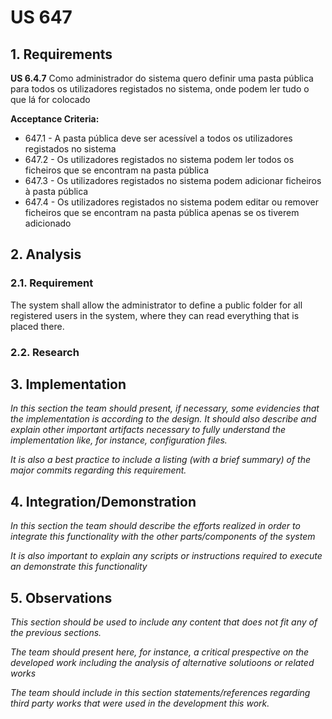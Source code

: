 # US 647

## 1. Requirements

**US 6.4.7** Como administrador do sistema quero definir uma pasta pública para todos os utilizadores registados no sistema, onde podem ler tudo o que lá for colocado

**Acceptance Criteria:**

- 647.1 - A pasta pública deve ser acessível a todos os utilizadores registados no sistema
- 647.2 - Os utilizadores registados no sistema podem ler todos os ficheiros que se encontram na pasta pública
- 647.3 - Os utilizadores registados no sistema podem adicionar ficheiros à pasta pública
- 647.4 - Os utilizadores registados no sistema podem editar ou remover ficheiros que se encontram na pasta pública apenas se os tiverem adicionado


## 2. Analysis

### 2.1. Requirement

The system shall allow the administrator to define a public folder for all registered users in the system, where they can read everything that is placed there.

### 2.2. Research



## 3. Implementation

*In this section the team should present, if necessary, some evidencies that the implementation is according to the design. It should also describe and explain other important artifacts necessary to fully understand the implementation like, for instance, configuration files.*

*It is also a best practice to include a listing (with a brief summary) of the major commits regarding this requirement.*

## 4. Integration/Demonstration

*In this section the team should describe the efforts realized in order to integrate this functionality with the other parts/components of the system*

*It is also important to explain any scripts or instructions required to execute an demonstrate this functionality*

## 5. Observations

*This section should be used to include any content that does not fit any of the previous sections.*

*The team should present here, for instance, a critical prespective on the developed work including the analysis of alternative solutioons or related works*

*The team should include in this section statements/references regarding third party works that were used in the development this work.*